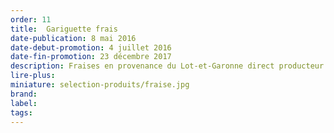 ```yaml
---
order: 11
title:  Gariguette frais
date-publication: 8 mai 2016
date-debut-promotion: 4 juillet 2016
date-fin-promotion: 23 décembre 2017
description: Fraises en provenance du Lot-et-Garonne direct producteur
lire-plus: 
miniature: selection-produits/fraise.jpg
brand:
label: 
tags: 
---
```







